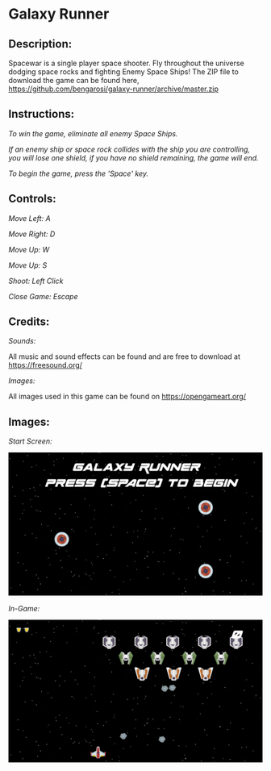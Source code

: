 # Galaxy Runner

## Description:
  Spacewar is a single player space shooter. Fly throughout the universe dodging space rocks and fighting Enemy Space Ships! The ZIP file to download the game can be found here,  https://github.com/bengarosi/galaxy-runner/archive/master.zip

## Instructions:
  _To win the game, eliminate all enemy Space Ships._

  _If an enemy ship or space rock collides with the ship you are controlling, you will lose one shield, if you have no shield remaining, the game will end._

  _To begin the game, press the 'Space' key._

## Controls:
  _Move Left: A_

  _Move Right: D_

  _Move Up: W_

  _Move Up: S_

  _Shoot: Left Click_

  _Close Game: Escape_

## Credits:
  _Sounds:_

  All music and sound effects can be found and are free to download at https://freesound.org/ 
  
  _Images:_

  All images used in this game can be found on https://opengameart.org/

## Images:
  _Start Screen:_
  
  ![start screen](/space_war/assets/images/screenshots/ss1.png)

  _In-Game:_
  
  ![in game](/space_war/assets/images/screenshots/ss2.png)
